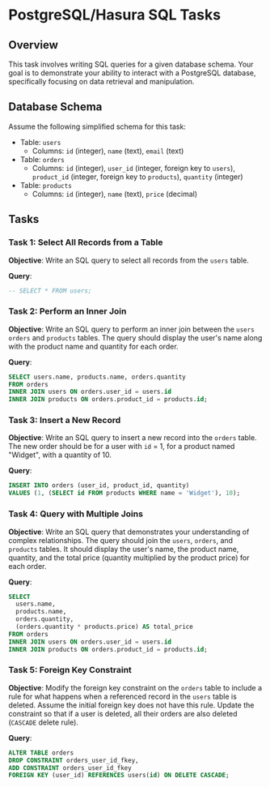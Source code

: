 # PostgreSQL/Hasura SQL Tasks

## Overview

This task involves writing SQL queries for a given database schema. Your goal is to demonstrate your ability to interact with a PostgreSQL database, specifically focusing on data retrieval and manipulation.

## Database Schema

Assume the following simplified schema for this task:

- Table: `users`
  - Columns: `id` (integer), `name` (text), `email` (text)
- Table: `orders`
  - Columns: `id` (integer), `user_id` (integer, foreign key to `users`), `product_id` (integer, foreign key to `products`), `quantity` (integer)
- Table: `products`
  - Columns: `id` (integer), `name` (text), `price` (decimal)

## Tasks

### Task 1: Select All Records from a Table

**Objective**: Write an SQL query to select all records from the `users` table.

**Query**:

```sql
-- SELECT * FROM users;
```

### Task 2: Perform an Inner Join

**Objective**: Write an SQL query to perform an inner join between the `users` `orders` and `products` tables. The query should display the user's name along with the product name and quantity for each order.

**Query**:

```sql
SELECT users.name, products.name, orders.quantity 
FROM orders 
INNER JOIN users ON orders.user_id = users.id 
INNER JOIN products ON orders.product_id = products.id;
```

### Task 3: Insert a New Record

**Objective**: Write an SQL query to insert a new record into the `orders` table. The new order should be for a user with `id` = 1, for a product named "Widget", with a quantity of 10.

**Query**:

```sql
INSERT INTO orders (user_id, product_id, quantity) 
VALUES (1, (SELECT id FROM products WHERE name = 'Widget'), 10);
```

### Task 4: Query with Multiple Joins

**Objective**: Write an SQL query that demonstrates your understanding of complex relationships. The query should join the `users`, `orders`, and `products` tables. It should display the user's name, the product name, quantity, and the total price (quantity multiplied by the product price) for each order.

**Query**:

```sql
SELECT 
  users.name, 
  products.name, 
  orders.quantity, 
  (orders.quantity * products.price) AS total_price 
FROM orders 
INNER JOIN users ON orders.user_id = users.id 
INNER JOIN products ON orders.product_id = products.id;
```

### Task 5: Foreign Key Constraint

**Objective**: Modify the foreign key constraint on the `orders` table to include a rule for what happens when a referenced record in the `users` table is deleted. Assume the initial foreign key does not have this rule. Update the constraint so that if a user is deleted, all their orders are also deleted (`CASCADE` delete rule).

**Query**:

```sql
ALTER TABLE orders 
DROP CONSTRAINT orders_user_id_fkey, 
ADD CONSTRAINT orders_user_id_fkey 
FOREIGN KEY (user_id) REFERENCES users(id) ON DELETE CASCADE;
```
